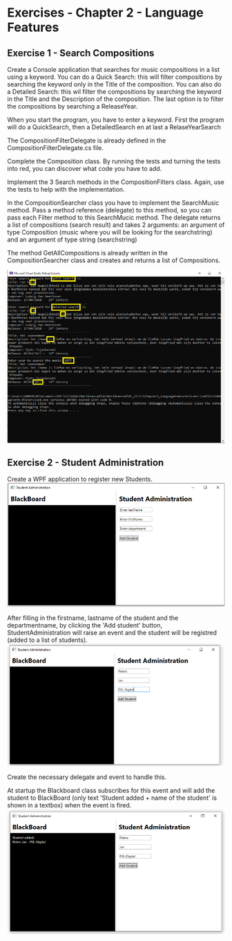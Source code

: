 # Exercises - Chapter 2 - Language Features

## Exercise 1 - Search Compositions
Create a Console application that searches for music compositions in a list using a keyword.
You can do a Quick Search: this will filter compositions by searching the keyword only in the Title of the composition.
You can also do a Detailed Search: this wil filter the compositions by searching the keyword in the Title and the Description of the composition.
The last option is to filter the compositions by searching a ReleaseYear.

When you start the program, you have to enter a keyword. First the program will do a QuickSearch, then a DetailedSearch en at last a RelaseYearSearch

The CompositionFilterDelegate is already defined in the CompositionFilterDelegate.cs file.

Complete the Composition class. By running the tests and turning the tests into red, you can discover what code you have to add.

Implement the 3 Search methods in the CompositionFilters class. Again, use the tests to help with the implementation.

In the CompositionSearcher class you have to implement the SearchMusic method. Pass a method reference (delegate) to this method, so you can pass each Filter method to this SearchMucic method.
The delegate returns a list of compositions (search result) and takes 2 arguments: an argument of type Composition (music where you will be looking for the searchstring) and an argument of type string (searchstring)

The method GetAllCompositions is already written in the CompositionSearcher class and creates and returns a list of Compositions.

![alt text][img_exercise1_output]
 

[img_exercise1_output]:images/exercise1_output.png "Ouptut Program"



## Exercise 2 - Student Administration
Create a WPF application to register new Students. 
![alt text][empty_mainwindow]

After filling in the firstname, lastname of the student and the departmentname, by clicking the 'Add student' button, StudentAdministration will raise an event and the student will be registred (added to a list of students).
![alt_text][mainwindow_withdata] 

Create the necessary delegate and event to handle this. 

At startup the Blackboard class subscribes for this event and will add the student to BlackBoard (only text 'Student added + name of the student' is shown in a textbox) when the event is fired. 
![alt text][mainwindow_eventisfired]

[empty_mainwindow]:images/exercise2_mainwindow_empty.png "Student Registration"
[mainwindow_withdata]:images/exercise2_mainwindow_withdata.png "Register student with data"
[mainwindow_eventisfired]:images/exercise2_mainwindow_studentadded.png "Student added To Blackboard"
